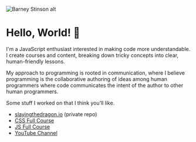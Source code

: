 ![Barney Stinson alt](https://media.giphy.com/media/vTxWtmX2b0oH6/giphy.gif)
# Hello, World! :milky_way:
I'm a JavaScript enthusiast interested in making code more understandable. I create courses and content, breaking down tricky concepts into clear, human-friendly lessons.

My approach to programming is rooted in communication, where I believe programming is the collaborative authoring of ideas among human programmers where code communicates the intent of the author to other human programmers.

Some stuff I worked on that I think you’ll like.
- [slayingthedragon.io](https://slayingthedragon.io) (private repo)
- [CSS Full Course](https://slayingthedragon.io/dashboard/css/introduction)
- [JS Full Course](https://slayingthedragon.io/dashboard/js/javascript-is-everywhere)
- [YouTube Channel](https://youtube.com/@slayingthedragon)
